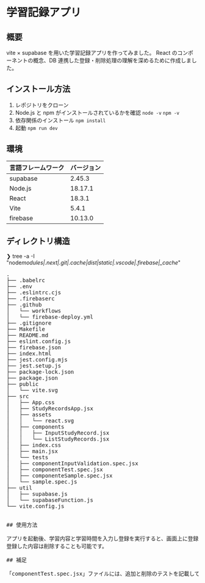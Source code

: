 # 学習記録アプリ

## 概要

vite × supabase を用いた学習記録アプリを作ってみました。
React のコンポーネントの概念、DB 連携した登録・削除処理の理解を深めるために作成しました。

## インストール方法

1. レポジトリをクローン
2. Node.js と npm がインストールされているかを確認
   `node -v`
   `npm -v`
3. 依存関係のインストール
   `npm install`
4. 起動
   `npm run dev`

## 環境

<!-- 言語、フレームワーク、ミドルウェア、インフラの一覧とバージョンを記載 -->

| 言語フレームワーク | バージョン |
| ------------------ | ---------- |
| supabase           | 2.45.3     |
| Node.js            | 18.17.1    |
| React              | 18.3.1     |
| Vite               | 5.4.1      |
| firebase           | 10.13.0    |

## ディレクトリ構造

<!-- Treeコマンドを使ってディレクトリ構成を記載 -->

❯ tree -a -I "node*modules|.next|.git|.cache|dist|static|.vscode|.firebase|\_cache*"

<pre>
.
├── .babelrc
├── .env
├── .eslintrc.cjs
├── .firebaserc
├── .github
│   └── workflows
│   └── firebase-deploy.yml
├── .gitignore
├── Makefile
├── README.md
├── eslint.config.js
├── firebase.json
├── index.html
├── jest.config.mjs
├── jest.setup.js
├── package-lock.json
├── package.json
├── public
│   └── vite.svg
├── src
│   ├── App.css
│   ├── StudyRecordsApp.jsx
│   ├── assets
│   │   └── react.svg
│   ├── components
│   │   ├── InputStudyRecord.jsx
│   │   └── ListStudyRecords.jsx
│   ├── index.css
│   ├── main.jsx
│   └── tests
│   ├── componentInputValidation.spec.jsx
│   ├── componentTest.spec.jsx
│   ├── componenteSample.spec.jsx
│   └── sample.spec.js
├── util
│   ├── supabase.js
│   └── supabaseFunction.js
└── vite.config.js
<pre>

## 使用方法

アプリを起動後、学習内容と学習時間を入力し登録を実行すると、画面上に登録した内容がリスト表示されます。
登録した内容は削除することも可能です。

## 補足

「componentTest.spec.jsx」ファイルには、追加と削除のテストを記載していますが、処理が安定していないため削除の一部をコメントアウトにしています。
